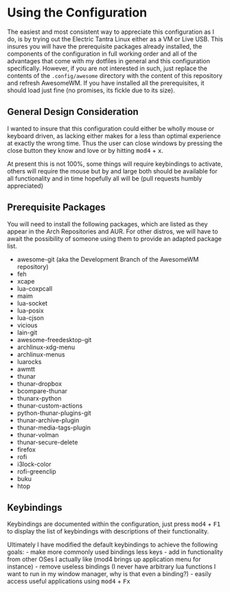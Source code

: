# Using the Configuration

The easiest and most consistent way to appreciate this configuration as I do, is by trying out the Electric Tantra Linux either as a VM or Live USB. This insures you will have the prerequisite packages already installed, the components of the configuration in full working order and all of the advantages that come with my dotfiles in general and this configuration specifically. However, if you are not interested in such, just replace the contents of the `.config/awesome` directory with the content of this repository and refresh AwesomeWM. If you have installed all the prerequisites, it should load just fine (no promises, its fickle due to its size).

## General Design Consideration

I wanted to insure that this configuration could either be wholly mouse or keyboard driven, as lacking either makes for a less than optimal experience at exactly the wrong time. Thus the user can close windows by pressing the close button they know and love or by hitting <kbd>mod4</kbd> + <kbd>x</kbd>.

At present this is not 100%, some things will require keybindings to activate, others will require the mouse but by and large both should be available for all functionality and in time hopefully all will be (pull requests humbly appreciated)

## Prerequisite Packages

You will need to install the following packages, which are listed as they appear in the Arch Repositories and AUR. For other distros, we will have to await the possibility of someone using them to provide an adapted package list.

- awesome-git (aka the Development Branch of the AwesomeWM repository)
- feh
- xcape
- lua-coxpcall
- maim
- lua-socket
- lua-posix
- lua-cjson
- vicious
- lain-git
- awesome-freedesktop-git
- archlinux-xdg-menu
- archlinux-menus
- luarocks
- awmtt
- thunar
- thunar-dropbox
- bcompare-thunar
- thunarx-python
- thunar-custom-actions
- python-thunar-plugins-git
- thunar-archive-plugin
- thunar-media-tags-plugin
- thunar-volman
- thunar-secure-delete
- firefox
- rofi
- i3lock-color
- rofi-greenclip
- buku
- htop

## Keybindings

Keybindings are documented within the configuration, just press <kbd>mod4</kbd> + <kbd>F1</kbd> to display the list of keybindings with descriptions of their functionality.

Ultimately I have modified the default keybindings to achieve the following goals: - make more commonly used bindings less keys - add in functionality from other OSes I actually like (mod4 brings up application menu for instance) - remove useless bindings (I never have arbitrary lua functions I want to run in my window manager, why is that even a binding?) - easily access useful applications using <kbd>mod4</kbd> + <kbd>Fx</kbd>
